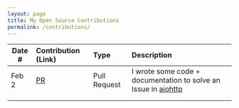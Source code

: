 ```yaml
---
layout: page
title: My Open Source Contributions
permalink: /contributions/
---
```


<!--
Type of the contribution should be "Wikipedia edit", "OpenStreet Map feature", "Documentation", "Course website", "Blog",
"Browser Add-on", etc.

The description should include a brief summary of what you did.

The link should bring us to a public page that shows your contribution. 

Replace the first row with your own contribution. 

-->





| Date # | Contribution (Link)                                  | Type           | Description            |
| ------ | :--------------------------------------------------- | :------------- | :--------------------- |
| Feb 2  | [PR](https://github.com/aio-libs/aiohttp/pull/10371) | Pull Request   | I wrote some code + documentation to solve an Issue in [aiohttp](https://docs.aiohttp.org/en/stable/) |
|        |                                                      |                |                        |
|        |                                                      |                |                        |
